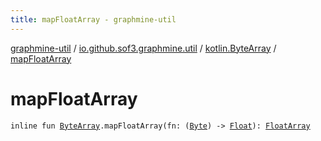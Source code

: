 ```yaml
---
title: mapFloatArray - graphmine-util
---
```


[graphmine-util](../../index.html) / [io.github.sof3.graphmine.util](../index.html) / [kotlin.ByteArray](index.html) / [mapFloatArray](./map-float-array.html)

# mapFloatArray

`inline fun `[`ByteArray`](https://kotlinlang.org/api/latest/jvm/stdlib/kotlin/-byte-array/index.html)`.mapFloatArray(fn: (`[`Byte`](https://kotlinlang.org/api/latest/jvm/stdlib/kotlin/-byte/index.html)`) -> `[`Float`](https://kotlinlang.org/api/latest/jvm/stdlib/kotlin/-float/index.html)`): `[`FloatArray`](https://kotlinlang.org/api/latest/jvm/stdlib/kotlin/-float-array/index.html)